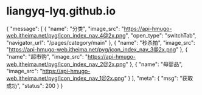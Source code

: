 # liangyq-lyq.github.io
{
  "message": [
    {
      "name": "分类",
      "image_src": "https://api-hmugo-web.itheima.net/pyg/icon_index_nav_4@2x.png",
      "open_type": "switchTab",
      "navigator_url": "/pages/category/main"
    },
    {
      "name": "秒杀拍",
      "image_src": "https://api-hmugo-web.itheima.net/pyg/icon_index_nav_3@2x.png"
    },
    {
      "name": "超市购",
      "image_src": "https://api-hmugo-web.itheima.net/pyg/icon_index_nav_2@2x.png"
    },
    {
      "name": "母婴品",
      "image_src": "https://api-hmugo-web.itheima.net/pyg/icon_index_nav_1@2x.png"
    }
  ],
  "meta": {
    "msg": "获取成功",
    "status": 200
  }
}
